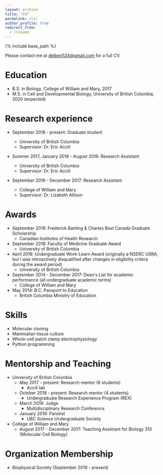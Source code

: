 ```yaml
---
layout: archive
title: "CV"
permalink: /cv/
author_profile: true
redirect_from:
  - /resume
---
```


{% include base_path %}

Please contact me at delbert124@gmail.com for a full CV. 

Education
======
* B.S. in Biology, College of William and Mary, 2017
* M.S. in Cell and Developmental Biology, University of British Columbia, 2020 (expected)

Research experience
======
* September 2018 - present: Graduate student
  * University of British Columbia  
  * Supervisor: Dr. Eric Accili
  
* Summer 2017, January 2018 - August 2018: Research Assistant
  * University of British Columbia  
  * Supervisor: Dr. Eric Accili

* September 2016 - December 2017: Research Assistant
  * College of William and Mary
  * Supervisor: Dr. Lizabeth Allison
  
Awards
======
* September 2019: Frederick Banting & Charles Best Canada Graduate Scholarship
  * Canadian Institutes of Health Research 
* September 2018: Faculty of Medicine Graduate Award
  * University of British Columbia
* April 2018: Undergraduate Work-Learn Award (originally a NSERC USRA, but I was retroactively disqualified after changes in eligibility critera durnig the award period)
  * University of British Columbia
* September 2014 - December 2017: Dean's List for academic performance (all undergraduate academic terms)
  * College of William and Mary
* May 2014: B.C. Passport to Education 
  * British Columbia Ministry of Education
  
Skills
======
* Molecular cloning
* Mammalian tissue culture
* Whole-cell patch clamp electrophysiology
* Python programming

Mentorship and Teaching
======
* University of British Columbia
  * May 2017 - present: Research mentor (6 students)
    * Accili lab
  * October 2018 - present: Research mentor (4 students)
    * Undergraduate Research Experience Program (REX)
  * March 2019: Judge
    * Multidisciplinary Research Conference
  * January 2019: Panelist
    * UBC Science Undergraduate Society
* College of William and Mary
  * August 2017 - December 2017: Teaching Assistant for Biology 310 (Molecular Cell Biology)
  
Organization Membership
======
* Biophysical Society (September 2019 - present)
